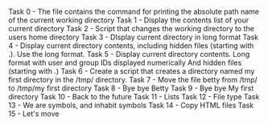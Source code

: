 Task 0 - The file contains the command for printing the absolute path name of the current working directory
Task 1 - Display the contents list of your current directory
Task 2 - Script that changes the working directory to the users home directory
Task 3 - DIsplay current directory in long format
Task 4 - Display current directory contents, including hidden files (starting with .). Use the long format.
Task 5 - Display current directory contents.
Long format
with user and group IDs displayed numerically
And hidden files (starting with .)
Task 6 - Create a script that creates a directory named my first directory in the /tmp/ directory.
Task 7 - Move the file betty from /tmp/ to /tmp/my first directory
Task 8 - Bye bye Betty
Task 9 - Bye bye My first directory
Task 10 - Back to the future
Task 11 - Lists
Task 12 - File type
Task 13 - We are symbols, and inhabit symbols
Task 14 - Copy HTML files
Task 15 - Let's move

